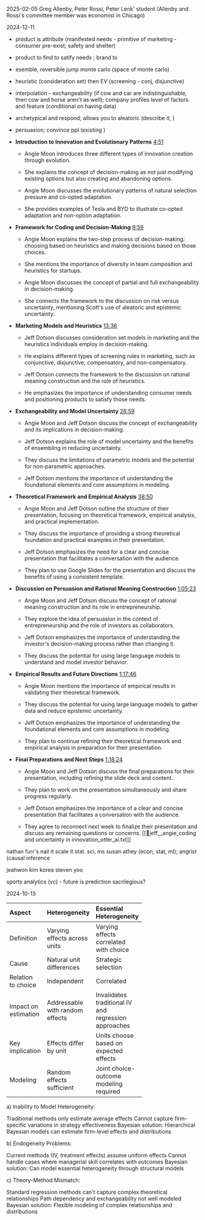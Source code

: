 2025-02-05
Greg Allenby, Peter Rossi, Peter Lenk' student (Allenby and Rossi's committee member was economist in Chicago)

2024-12-11
- product is attribute (manifested needs - primitive of marketing - consumer pre-exist; safety and shelter)
- product to find to satify needs ; brand to  
- esemble, reversible jump monte carlo (space of monte carlo)
- heuristic (consideration set) then EV (screening - conj, disjunctive)
- interpolation - exchangeability (if cow and car are indistinguishable, then cow and horse aren't as well); company profiles level of factors and feature (conditional on having data)
- archetypical and respond; allows you to aleatoric (describe it, )
- persuasion; convince ppl (existing )
 
- **Introduction to Innovation and Evolutionary Patterns** [4:51](https://otter.ai/u/dD7rY4hnyJvKI5fjWWw69uzr25Y?tab=summary&t=292s)
    
    - Angie Moon introduces three different types of innovation creation through evolution.
        
    - She explains the concept of decision-making as not just modifying existing options but also creating and abandoning options.
        
    - Angie Moon discusses the evolutionary patterns of natural selection pressure and co-opted adaptation.
        
    - She provides examples of Tesla and BYD to illustrate co-opted adaptation and non-option adaptation.
        
- **Framework for Coding and Decision-Making** [9:59](https://otter.ai/u/dD7rY4hnyJvKI5fjWWw69uzr25Y?tab=summary&t=600s)
    
    - Angie Moon explains the two-step process of decision-making: choosing based on heuristics and making decisions based on those choices.
        
    - She mentions the importance of diversity in team composition and heuristics for startups.
        
    - Angie Moon discusses the concept of partial and full exchangeability in decision-making.
        
    - She connects the framework to the discussion on risk versus uncertainty, mentioning Scott's use of aleatoric and epistemic uncertainty.
        
- **Marketing Models and Heuristics** [13:36](https://otter.ai/u/dD7rY4hnyJvKI5fjWWw69uzr25Y?tab=summary&t=816s)
    
    - Jeff Dotson discusses consideration set models in marketing and the heuristics individuals employ in decision-making.
        
    - He explains different types of screening rules in marketing, such as conjunctive, disjunctive, compensatory, and non-compensatory.
        
    - Jeff Dotson connects the framework to the discussion on rational meaning construction and the role of heuristics.
        
    - He emphasizes the importance of understanding consumer needs and positioning products to satisfy those needs.
        
- **Exchangeability and Model Uncertainty** [28:59](https://otter.ai/u/dD7rY4hnyJvKI5fjWWw69uzr25Y?tab=summary&t=1740s)
    
    - Angie Moon and Jeff Dotson discuss the concept of exchangeability and its implications in decision-making.
        
    - Jeff Dotson explains the role of model uncertainty and the benefits of ensembling in reducing uncertainty.
        
    - They discuss the limitations of parametric models and the potential for non-parametric approaches.
        
    - Jeff Dotson mentions the importance of understanding the foundational elements and core assumptions in modeling.
        
- **Theoretical Framework and Empirical Analysis** [38:50](https://otter.ai/u/dD7rY4hnyJvKI5fjWWw69uzr25Y?tab=summary&t=2331s)
    
    - Angie Moon and Jeff Dotson outline the structure of their presentation, focusing on theoretical framework, empirical analysis, and practical implementation.
        
    - They discuss the importance of providing a strong theoretical foundation and practical examples in their presentation.
        
    - Jeff Dotson emphasizes the need for a clear and concise presentation that facilitates a conversation with the audience.
        
    - They plan to use Google Slides for the presentation and discuss the benefits of using a consistent template.
        
- **Discussion on Persuasion and Rational Meaning Construction** [1:05:23](https://otter.ai/u/dD7rY4hnyJvKI5fjWWw69uzr25Y?tab=summary&t=3923s)
    
    - Angie Moon and Jeff Dotson discuss the concept of rational meaning construction and its role in entrepreneurship.
        
    - They explore the idea of persuasion in the context of entrepreneurship and the role of investors as collaborators.
        
    - Jeff Dotson emphasizes the importance of understanding the investor's decision-making process rather than changing it.
        
    - They discuss the potential for using large language models to understand and model investor behavior.
        
- **Empirical Results and Future Directions** [1:17:46](https://otter.ai/u/dD7rY4hnyJvKI5fjWWw69uzr25Y?tab=summary&t=4667s)
    
    - Angie Moon mentions the importance of empirical results in validating their theoretical framework.
        
    - They discuss the potential for using large language models to gather data and reduce epistemic uncertainty.
        
    - Jeff Dotson emphasizes the importance of understanding the foundational elements and core assumptions in modeling.
        
    - They plan to continue refining their theoretical framework and empirical analysis in preparation for their presentation.
        
- **Final Preparations and Next Steps** [1:18:24](https://otter.ai/u/dD7rY4hnyJvKI5fjWWw69uzr25Y?tab=summary&t=4705s)
    
    - Angie Moon and Jeff Dotson discuss the final preparations for their presentation, including refining the slide deck and content.
        
    - They plan to work on the presentation simultaneously and share progress regularly.
        
    - Jeff Dotson emphasizes the importance of a clear and concise presentation that facilitates a conversation with the audience.
        
    - They agree to reconnect next week to finalize their presentation and discuss any remaining questions or concerns.
[[👻jeff__angie_coding and uncertainty in innovation_otter_ai.txt]]




nathan furr's nail it scale it
stat. sci, ms
susan athey (econ, stat, ml); angrist (causal inference 

jeahwon kim korea
steven yoo

sports analytics (vc) - future
is prediction sacrilegious?


2024-10-13

| Aspect                    | Heterogeneity                       | Essential <br> Heterogeneity                                       |
| :------------------------ | :---------------------------------------- | :----------------------------------------------------------------------- |
| Definition                | Varying <br> effects across <br> units    | Varying <br> effects <br> correlated <br> with choice                    |
| Cause                     | Natural unit <br> differences             | Strategic <br> selection                                                 |
| Relation <br> to choice   | Independent                               | Correlated                                                               |
| Impact on <br> estimation | Addressable <br> with random <br> effects | Invalidates <br> traditional IV <br> and <br> regression <br> approaches |
| Key <br> implication      | Effects differ <br> by unit               | Units choose <br> based on <br> expected <br> effects                    |
| Modeling                  | Random <br> effects <br> sufficient       | Joint choice- <br> outcome <br> modeling <br> required                   |


a) Inability to Model Heterogeneity:

Traditional methods only estimate average effects
Cannot capture firm-specific variations in strategy effectiveness
Bayesian solution: Hierarchical Bayesian models can estimate firm-level effects and distributions

b) Endogeneity Problems:

Current methods (IV, treatment effects) assume uniform effects
Cannot handle cases where managerial skill correlates with outcomes
Bayesian solution: Can model essential heterogeneity through structural models

c) Theory-Method Mismatch:

Standard regression methods can't capture complex theoretical relationships
Path dependency and exchangeability not well modeled
Bayesian solution: Flexible modeling of complex relationships and distributions

